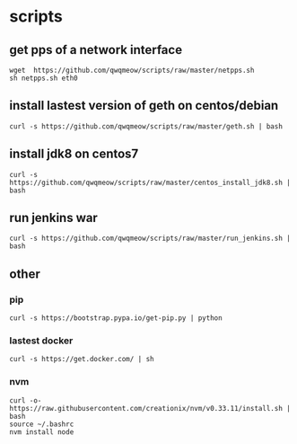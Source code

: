 # scripts

## get pps of a network interface
```
wget  https://github.com/qwqmeow/scripts/raw/master/netpps.sh
sh netpps.sh eth0
```

## install lastest version of geth on centos/debian
```
curl -s https://github.com/qwqmeow/scripts/raw/master/geth.sh | bash
```

## install jdk8 on centos7
```
curl -s https://github.com/qwqmeow/scripts/raw/master/centos_install_jdk8.sh | bash
```
## run jenkins war
```
curl -s https://github.com/qwqmeow/scripts/raw/master/run_jenkins.sh | bash
```


## other

### pip
```
curl -s https://bootstrap.pypa.io/get-pip.py | python
```
### lastest docker
```
curl -s https://get.docker.com/ | sh
```

### nvm
```
curl -o- https://raw.githubusercontent.com/creationix/nvm/v0.33.11/install.sh | bash
source ~/.bashrc
nvm install node
```